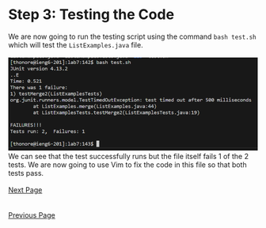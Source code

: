 # Step 3: Testing the Code

We are now going to run the testing script using the command `bash test.sh` which will test the `ListExamples.java` file.  
\
![](lab4_3rdPg.png)
We can see that the test successfully runs but the file itself fails 1 of the 2 tests. We are now going to use Vim to fix the code in this file so that both tests pass.  
  \
[Next Page](lab4_4thPG.md)  
\
\
[Previous Page](lab4_2ndPg.md)
